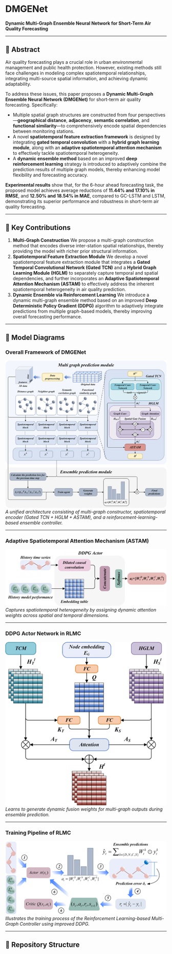 # DMGENet

**Dynamic Multi-Graph Ensemble Neural Network for Short-Term Air Quality Forecasting**

---

## 📝 Abstract

Air quality forecasting plays a crucial role in urban environmental management and public health protection. However, existing methods still face challenges in modeling complex spatiotemporal relationships, integrating multi-source spatial information, and achieving dynamic adaptability.

To address these issues, this paper proposes a **Dynamic Multi-Graph Ensemble Neural Network (DMGENet)** for short-term air quality forecasting. Specifically:

- Multiple spatial graph structures are constructed from four perspectives—**geographical distance**, **adjacency**, **semantic correlation**, and **functional similarity**—to comprehensively encode spatial dependencies between monitoring stations.
- A novel **spatiotemporal feature extraction framework** is designed by integrating **gated temporal convolution** with a **hybrid graph learning module**, along with an **adaptive spatiotemporal attention mechanism** to effectively tackle spatiotemporal heterogeneity.
- A **dynamic ensemble method** based on an improved **deep reinforcement learning** strategy is introduced to adaptively combine the prediction results of multiple graph models, thereby enhancing model flexibility and forecasting accuracy.

**Experimental results** show that, for the 6-hour ahead forecasting task, the proposed model achieves average reductions of **11.44% and 17.10% in RMSE**, and **12.50% and 18.54% in MAE**, compared to GC-LSTM and LSTM, demonstrating its superior performance and robustness in short-term air quality forecasting.

---

## 🚀 Key Contributions

1. **Multi-Graph Construction**
   We propose a multi-graph construction method that encodes diverse inter-station spatial relationships, thereby providing the model with richer prior structural information.
2. **Spatiotemporal Feature Extraction Module**
   We develop a novel spatiotemporal feature extraction module that integrates a **Gated Temporal Convolutional Network (Gated TCN)** and a **Hybrid Graph Learning Module (HGLM)** to separately capture temporal and spatial dependencies, and further incorporates an **Adaptive Spatiotemporal Attention Mechanism (ASTAM)** to effectively address the inherent spatiotemporal heterogeneity in air quality prediction.
3. **Dynamic Ensemble via Reinforcement Learning**
   We introduce a dynamic multi-graph ensemble method based on an improved **Deep Deterministic Policy Gradient (DDPG)** algorithm to adaptively integrate predictions from multiple graph-based models, thereby improving overall forecasting performance.

---

## 🧩 Model Diagrams

### Overall Framework of DMGENet

![Model Architecture](Figures/Fig.1.png)
*A unified architecture consisting of multi-graph constructor, spatiotemporal encoder (Gated TCN + HGLM + ASTAM), and a reinforcement-learning-based ensemble controller.*

---

### Adaptive Spatiotemporal Attention Mechanism (ASTAM)

![ASTAM](Figures/Fig.2.png)
*Captures spatiotemporal heterogeneity by assigning dynamic attention weights across spatial and temporal dimensions.*

---

### DDPG Actor Network in RLMC

![DDPG Actor](Figures/Fig.3.png)
*Learns to generate dynamic fusion weights for multi-graph outputs during ensemble prediction.*

---

### Training Pipeline of RLMC

![RLMC Training](Figures/Fig.4.png)
*Illustrates the training process of the Reinforcement Learning-based Multi-Graph Controller using improved DDPG.*

---

## 📁 Repository Structure

